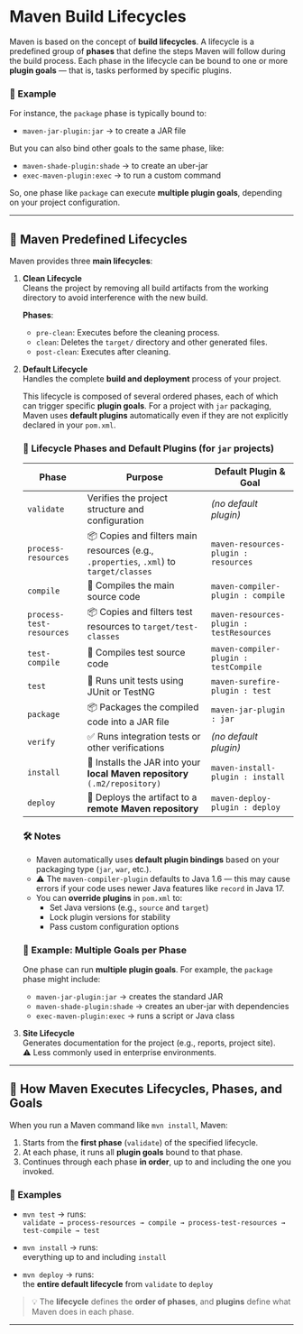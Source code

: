 # Maven Build Lifecycles

Maven is based on the concept of **build lifecycles**. A lifecycle is a predefined group of **phases** that define the steps Maven will follow during the build process. Each phase in the lifecycle can be bound to one or more **plugin goals** — that is, tasks performed by specific plugins.

### 🧪 Example
For instance, the `package` phase is typically bound to:
- `maven-jar-plugin:jar` → to create a JAR file

But you can also bind other goals to the same phase, like:
- `maven-shade-plugin:shade` → to create an uber-jar
- `exec-maven-plugin:exec` → to run a custom command

So, one phase like `package` can execute **multiple plugin goals**, depending on your project configuration.

---

## 🔄 Maven Predefined Lifecycles

Maven provides three **main lifecycles**:

1. **Clean Lifecycle**  
   Cleans the project by removing all build artifacts from the working directory to avoid interference with the new build.

   **Phases**:
   - `pre-clean`: Executes before the cleaning process.
   - `clean`: Deletes the `target/` directory and other generated files.
   - `post-clean`: Executes after cleaning.

2. **Default Lifecycle**  
   Handles the complete **build and deployment** process of your project.

   This lifecycle is composed of several ordered phases, each of which can trigger specific **plugin goals**. For a project with `jar` packaging, Maven uses **default plugins** automatically even if they are not explicitly declared in your `pom.xml`.

   ### 🧩 Lifecycle Phases and Default Plugins (for `jar` projects)

   | Phase                     | Purpose                                                                                | Default Plugin & Goal                         |
      |--------------------------|----------------------------------------------------------------------------------------|------------------------------------------------|
   | `validate`               | Verifies the project structure and configuration                                       | *(no default plugin)*                         |
   | `process-resources`      | 📦 Copies and filters main resources (e.g., `.properties`, `.xml`) to `target/classes` | `maven-resources-plugin : resources`          |
   | `compile`                | 🔧 Compiles the main source code                                                       | `maven-compiler-plugin : compile`             |
   | `process-test-resources`| 📦 Copies and filters test resources to `target/test-classes`                          | `maven-resources-plugin : testResources`      |
   | `test-compile`           | 🔧 Compiles test source code                                                           | `maven-compiler-plugin : testCompile`         |
   | `test`                   | 🧪 Runs unit tests using JUnit or TestNG                                               | `maven-surefire-plugin : test`                |
   | `package`                | 📦 Packages the compiled code into a JAR file                                          | `maven-jar-plugin : jar`                      |
   | `verify`                | ✅ Runs integration tests or other verifications                                        | *(no default plugin)*                         |
   | `install`                | 📂 Installs the JAR into your **local Maven repository** `(.m2/repository)`              | `maven-install-plugin : install`              |
   | `deploy`                 | 🚀 Deploys the artifact to a **remote Maven repository**                               | `maven-deploy-plugin : deploy`                |

   ### 🛠️ Notes
   - Maven automatically uses **default plugin bindings** based on your packaging type (`jar`, `war`, etc.).
   - ⚠️ The `maven-compiler-plugin` defaults to Java 1.6 — this may cause errors if your code uses newer Java features like `record` in Java 17.
   - You can **override plugins** in `pom.xml` to:
      - Set Java versions (e.g., `source` and `target`)
      - Lock plugin versions for stability
      - Pass custom configuration options

   ### 🧪 Example: Multiple Goals per Phase

   One phase can run **multiple plugin goals**. For example, the `package` phase might include:
   - `maven-jar-plugin:jar` → creates the standard JAR
   - `maven-shade-plugin:shade` → creates an uber-jar with dependencies
   - `exec-maven-plugin:exec` → runs a script or Java class

3. **Site Lifecycle**  
   Generates documentation for the project (e.g., reports, project site).  
   ⚠️ Less commonly used in enterprise environments.

---

## 🚀 How Maven Executes Lifecycles, Phases, and Goals

When you run a Maven command like `mvn install`, Maven:

1. Starts from the **first phase** (`validate`) of the specified lifecycle.
2. At each phase, it runs all **plugin goals** bound to that phase.
3. Continues through each phase **in order**, up to and including the one you invoked.

### 📌 Examples

- `mvn test` → runs:  
  `validate → process-resources → compile → process-test-resources → test-compile → test`

- `mvn install` → runs:  
  everything up to and including `install`

- `mvn deploy` → runs:  
  the **entire default lifecycle** from `validate` to `deploy`

> 💡 The **lifecycle** defines the **order of phases**, and **plugins** define what Maven does in each phase.

---
